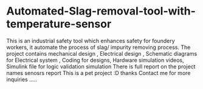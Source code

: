 # Automated-Slag-removal-tool-with-temperature-sensor
This is an industrial safety tool which enhances safety for foundery workers, it automate the process of slag/ impurity removing process.
The project contains mechanical design , Electrical design , Schematic diagrams for Electrical system , Coding for designs, Hardware simulation videos, Simulink file for logic validation simulation 
There is full report on  the project names senosrs report 
This is a pet project :D thanks 
Contact me for more inquiries .....
